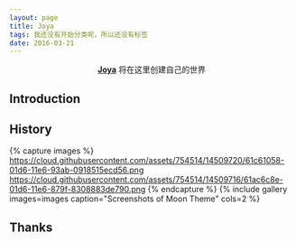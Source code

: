 ```yaml
---
layout: page
title: Joya
tags: 我还没有开始分类呢，所以还没有标签
date: 2016-03-21
---
```

    
<center><a href="http://joyawang.github.io/"><b>Joya</b></a> 将在这里创建自己的世界</center>

## Introduction


## History

{% capture images %}
    https://cloud.githubusercontent.com/assets/754514/14509720/61c61058-01d6-11e6-93ab-0918515ecd56.png
    https://cloud.githubusercontent.com/assets/754514/14509716/61ac6c8e-01d6-11e6-879f-8308883de790.png
{% endcapture %}
{% include gallery images=images caption="Screenshots of Moon Theme" cols=2 %}

## Thanks


